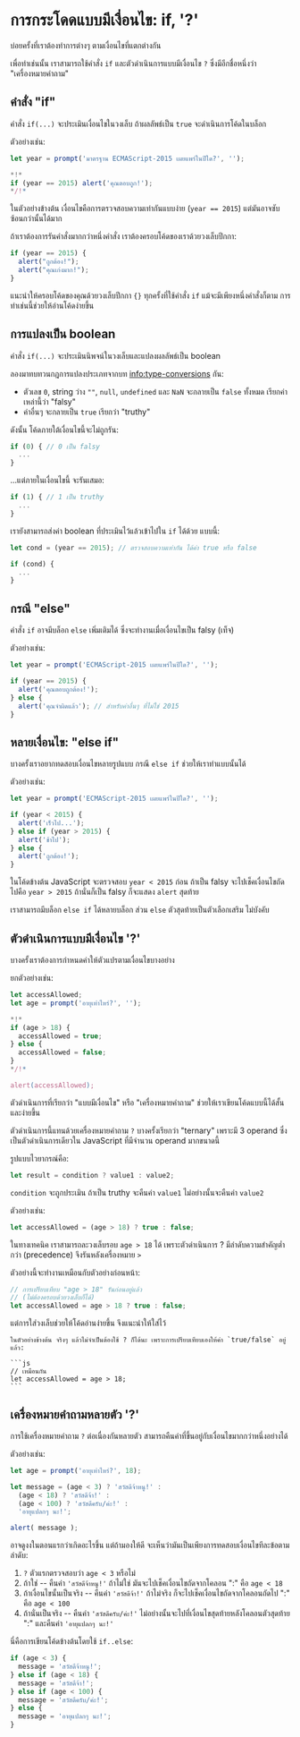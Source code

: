 # การกระโดดแบบมีเงื่อนไข: if, '?'

บ่อยครั้งที่เราต้องทำการต่างๆ ตามเงื่อนไขที่แตกต่างกัน

เพื่อทำเช่นนั้น เราสามารถใช้คำสั่ง `if` และตัวดำเนินการแบบมีเงื่อนไข `?` ซึ่งมีอีกชื่อหนึ่งว่า "เครื่องหมายคำถาม"

## คำสั่ง "if"

คำสั่ง `if(...)` จะประเมินเงื่อนไขในวงเล็บ ถ้าผลลัพธ์เป็น `true` จะดำเนินการโค้ดในบล็อก

ตัวอย่างเช่น:

```js run
let year = prompt('มาตรฐาน ECMAScript-2015 เผยแพร่ในปีใด?', '');

*!*
if (year == 2015) alert('คุณตอบถูก!');
*/!*
```

ในตัวอย่างข้างต้น เงื่อนไขคือการตรวจสอบความเท่ากันแบบง่าย (`year == 2015`) แต่มันอาจซับซ้อนกว่านั้นได้มาก

ถ้าเราต้องการรันคำสั่งมากกว่าหนึ่งคำสั่ง เราต้องครอบโค้ดของเราด้วยวงเล็บปีกกา:

```js
if (year == 2015) {
  alert("ถูกต้อง!");
  alert("คุณเก่งมาก!");
}  
```

แนะนำให้ครอบโค้ดของคุณด้วยวงเล็บปีกกา `{}` ทุกครั้งที่ใช้คำสั่ง `if` แม้จะมีเพียงหนึ่งคำสั่งก็ตาม การทำเช่นนี้ช่วยให้อ่านโค้ดง่ายขึ้น 

## การแปลงเป็น boolean 

คำสั่ง `if(...)` จะประเมินนิพจน์ในวงเล็บและแปลงผลลัพธ์เป็น boolean

ลองมาทบทวนกฎการแปลงประเภทจากบท <info:type-conversions> กัน:

- ตัวเลข `0`, string ว่าง `""`, `null`, `undefined` และ `NaN` จะกลายเป็น `false` ทั้งหมด เรียกค่าเหล่านี้ว่า "falsy"
- ค่าอื่นๆ จะกลายเป็น `true` เรียกว่า "truthy"

ดังนั้น โค้ดภายใต้เงื่อนไขนี้จะไม่ถูกรัน:

```js
if (0) { // 0 เป็น falsy
  ...
}
```

...แต่ภายในเงื่อนไขนี้ จะรันเสมอ:

```js
if (1) { // 1 เป็น truthy
  ...
}
```

เรายังสามารถส่งค่า boolean ที่ประเมินไว้แล้วเข้าไปใน `if` ได้ด้วย แบบนี้:

```js  
let cond = (year == 2015); // ตรวจสอบความเท่ากัน ได้ค่า true หรือ false

if (cond) {
  ... 
}
```

## กรณี "else"

คำสั่ง `if` อาจมีบล็อก `else` เพิ่มเติมได้ ซึ่งจะทำงานเมื่อเงื่อนไขเป็น falsy (เท็จ)

ตัวอย่างเช่น:
```js run
let year = prompt('ECMAScript-2015 เผยแพร่ในปีใด?', '');

if (year == 2015) {
  alert('คุณตอบถูกต้อง!');
} else {
  alert('คุณจำผิดแล้ว'); // สำหรับค่าอื่นๆ ที่ไม่ใช่ 2015
}
```

## หลายเงื่อนไข: "else if"

บางครั้งเราอยากทดสอบเงื่อนไขหลายรูปแบบ กรณี `else if` ช่วยให้เราทำแบบนั้นได้

ตัวอย่างเช่น:

```js run
let year = prompt('ECMAScript-2015 เผยแพร่ในปีใด?', '');

if (year < 2015) {
  alert('เร็วไป...');
} else if (year > 2015) {
  alert('ช้าไป');  
} else {
  alert('ถูกต้อง!');
}
```

ในโค้ดข้างต้น JavaScript จะตรวจสอบ `year < 2015` ก่อน ถ้าเป็น falsy จะไปเช็คเงื่อนไขถัดไปคือ `year > 2015` ถ้านั่นก็เป็น falsy ก็จะแสดง `alert` สุดท้าย

เราสามารถมีบล็อก `else if` ได้หลายบล็อก ส่วน `else` ตัวสุดท้ายเป็นตัวเลือกเสริม ไม่บังคับ

## ตัวดำเนินการแบบมีเงื่อนไข '?'

บางครั้งเราต้องการกำหนดค่าให้ตัวแปรตามเงื่อนไขบางอย่าง

ยกตัวอย่างเช่น:

```js run no-beautify
let accessAllowed;
let age = prompt('อายุเท่าไหร่?', '');

*!*
if (age > 18) {
  accessAllowed = true;
} else {
  accessAllowed = false;  
}
*/!*

alert(accessAllowed);
```

ตัวดำเนินการที่เรียกว่า "แบบมีเงื่อนไข" หรือ "เครื่องหมายคำถาม" ช่วยให้เราเขียนโค้ดแบบนี้ได้สั้นและง่ายขึ้น

ตัวดำเนินการนี้แทนด้วยเครื่องหมายคำถาม `?` บางครั้งเรียกว่า "ternary" เพราะมี 3 operand ซึ่งเป็นตัวดำเนินการเดียวใน JavaScript ที่มีจำนวน operand มากขนาดนี้

รูปแบบไวยากรณ์คือ:
```js
let result = condition ? value1 : value2;
```

`condition` จะถูกประเมิน ถ้าเป็น truthy จะคืนค่า `value1` ไม่อย่างนั้นจะคืนค่า `value2`

ตัวอย่างเช่น:

```js
let accessAllowed = (age > 18) ? true : false;
```

ในทางเทคนิค เราสามารถละวงเล็บรอบ `age > 18` ได้ เพราะตัวดำเนินการ ? มีลำดับความสำคัญต่ำกว่า (precedence) จึงรันหลังเครื่องหมาย `>` 

ตัวอย่างนี้จะทำงานเหมือนกับตัวอย่างก่อนหน้า:

```js
// การเปรียบเทียบ "age > 18" รันก่อนอยู่แล้ว
// (ไม่ต้องครอบด้วยวงเล็บก็ได้)
let accessAllowed = age > 18 ? true : false;
```

แต่การใส่วงเล็บช่วยให้โค้ดอ่านง่ายขึ้น จึงแนะนำให้ใส่ไว้

````smart
ในตัวอย่างข้างต้น จริงๆ แล้วไม่จำเป็นต้องใช้ ? ก็ได้นะ เพราะการเปรียบเทียบเองให้ค่า `true/false` อยู่แล้ว:

```js
// เหมือนกัน
let accessAllowed = age > 18;
``` 
````

## เครื่องหมายคำถามหลายตัว '?'

การใช้เครื่องหมายคำถาม `?` ต่อเนื่องกันหลายตัว สามารถคืนค่าที่ขึ้นอยู่กับเงื่อนไขมากกว่าหนึ่งอย่างได้

ตัวอย่างเช่น:
```js run
let age = prompt('อายุเท่าไหร่?', 18);

let message = (age < 3) ? 'สวัสดีจ้าหนู!' :
  (age < 18) ? 'สวัสดีจ้า!' :
  (age < 100) ? 'สวัสดีครับ/ค่ะ!' : 
  'อายุแปลกๆ นะ!';

alert( message );  
```

อาจดูงงในตอนแรกว่าเกิดอะไรขึ้น แต่ถ้ามองให้ดี จะเห็นว่ามันเป็นเพียงการทดสอบเงื่อนไขทีละข้อตามลำดับ:

1. `?` ตัวแรกตรวจสอบว่า `age < 3` หรือไม่
2. ถ้าใช่ -- คืนค่า `'สวัสดีจ้าหนู!'` ถ้าไม่ใช่ มันจะไปเช็คเงื่อนไขถัดจากโคลอน ":" คือ `age < 18`
3. ถ้าเงื่อนไขนั้นเป็นจริง -- คืนค่า `'สวัสดีจ้า!'` ถ้าไม่จริง ก็จะไปเช็คเงื่อนไขถัดจากโคลอนถัดไป ":" คือ `age < 100`
4. ถ้านั่นเป็นจริง -- คืนค่า `'สวัสดีครับ/ค่ะ!'` ไม่อย่างนั้นจะไปที่เงื่อนไขสุดท้ายหลังโคลอนตัวสุดท้าย ":" และคืนค่า `'อายุแปลกๆ นะ!'`

นี่คือการเขียนโค้ดข้างต้นโดยใช้ `if..else`:

```js
if (age < 3) {
  message = 'สวัสดีจ้าหนู!';
} else if (age < 18) {
  message = 'สวัสดีจ้า!';  
} else if (age < 100) {
  message = 'สวัสดีครับ/ค่ะ!';
} else {
  message = 'อายุแปลกๆ นะ!'; 
}
```